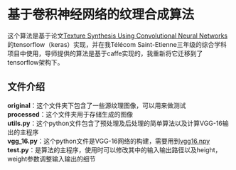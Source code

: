 # 基于卷积神经网络的纹理合成算法
这个算法是基于论文[Texture Synthesis Using Convolutional Neural Networks](https://arxiv.org/abs/1505.07376)的tensorflow（keras）实现，并在我Télécom Saint-Etienne三年级的综合学科项目中使用，导师提供的算法是基于caffe实现的，我重新将它迁移到了tensorflow架构下。

## 文件介绍
**original**：这个文件夹下包含了一些源纹理图像，可以用来做测试</br>
**processed**：这个文件夹用于存储生成的图像</br>
**utils.py**：这个python文件包含了预处理及后处理的简单算法以及计算VGG-16输出的主程序</br>
**vgg_16.py**：这个python文件是VGG-16网络的构建，需要用到[vgg16.npy](https://mega.nz/#!YU1FWJrA!O1ywiCS2IiOlUCtCpI6HTJOMrneN-Qdv3ywQP5poecM)</br>
**test.py**：是算法的主程序，使用时可以修改其中的输入输出路径以及height，weight参数调整输入输出的细节</br>

